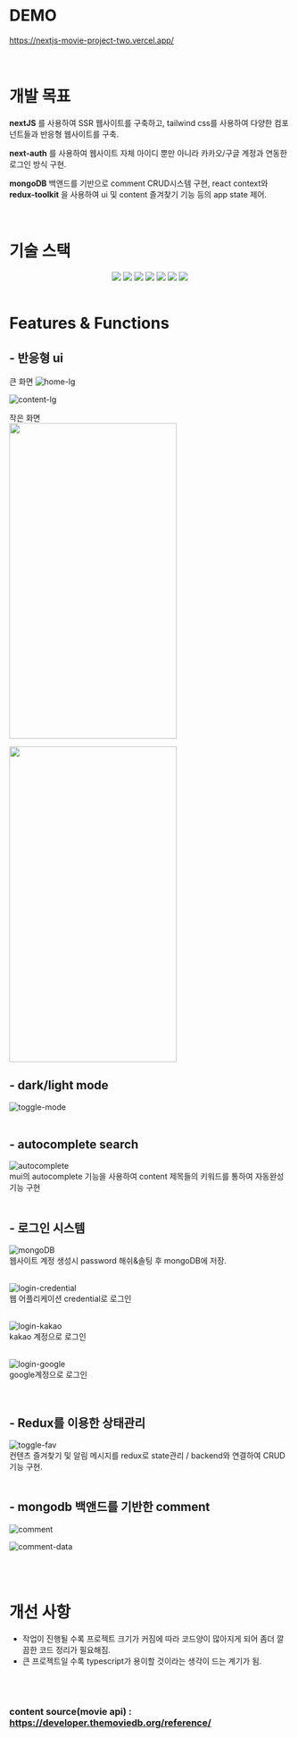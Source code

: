 # DEMO

https://nextjs-movie-project-two.vercel.app/

<br>

# 개발 목표

**nextJS** 를 사용하여 SSR 웹사이트를 구축하고, tailwind css를 사용하여 다양한 컴포넌트들과 반응형 웹사이트를 구축.

**next-auth** 를 사용하여 웹사이트 자체 아이디 뿐만 아니라 카카오/구글 계정과 연동한 로그인 방식 구현.

**mongoDB** 백앤드를 기반으로 comment CRUD시스템 구현, react context와 **redux-toolkit** 을 사용하여 ui 및 content 즐겨찾기 기능 등의 app state 제어.

<br>

# 기술 스택

<div align="center">
	<img src="https://img.shields.io/badge/Javascript-007396?style=flat&logo=javascript&logoColor=#000" />
	<img src="https://img.shields.io/badge/React-3e5661?style=flat&logo=react&logoColor=#000" />
    <img src="https://img.shields.io/badge/Redux-764ABC?style=flat&logo=redux&logoColor=#000" />
    <img src="https://img.shields.io/badge/NextJS-000000?style=flat&logo=nextdotjs&logoColor=#fff" />
    <img src="https://img.shields.io/badge/Vercel-black?style=flat&logo=vercel&logoColor=#fff" />
    <img src="https://img.shields.io/badge/TailwindCss-3e5661?style=flat&logo=tailwindcss&logoColor=#fff" />
    <img src="https://img.shields.io/badge/MongoDB-3e6141?style=flat&logo=mongodb&logoColor=#fff" />
</div>
<br>

# Features & Functions

## - **반응형 ui**

큰 화면
![home-lg](https://github.com/wontae99/nextjs-movie-project/assets/109476712/75c8e580-1058-48e5-8c2e-9906c77b91b5)

![content-lg](https://github.com/wontae99/nextjs-movie-project/assets/109476712/c2da029c-e5e1-42b7-9d29-f38f228a214b)

작은 화면<br>
<img src="https://github.com/wontae99/nextjs-movie-project/assets/109476712/8f663227-5f4a-4a21-b647-d349f6bab485" width="300" height="565">

<img src="https://github.com/wontae99/nextjs-movie-project/assets/109476712/80d1f63f-333e-410d-85ec-335a2a22c099" width="300" height="565">

<br>

## - **dark/light mode**

![toggle-mode](https://github.com/wontae99/nextjs-movie-project/assets/109476712/f9f067d8-e7ea-40a4-9a96-4003d3678d52)
<br><br>

## - **autocomplete search**

![autocomplete](https://github.com/wontae99/nextjs-movie-project/assets/109476712/be789bd9-742b-4954-bddb-0b9d400c3391)
<br>
mui의 autocomplete 기능을 사용하여 content 제목들의 키워드를 통하여 자동완성 기능 구현
<br><br>

## - **로그인 시스템**

![mongoDB](https://github.com/wontae99/nextjs-movie-project/assets/109476712/ec14f501-db74-4edf-a2dc-856341e7ba54)
<br>
웹사이트 계정 생성시 password 해쉬&솔팅 후 mongoDB에 저장.
<br><br>

![login-credential](https://github.com/wontae99/nextjs-movie-project/assets/109476712/9a18d7d3-74f0-4720-9ea1-eb835386db50)
<br>웹 어플리케이션 credential로 로그인
<br><br>

![login-kakao](https://github.com/wontae99/nextjs-movie-project/assets/109476712/04266963-a4c6-4fc8-9a8f-f0f8091f9d4b)
<br>kakao 계정으로 로그인
<br><br>

![login-google](https://github.com/wontae99/nextjs-movie-project/assets/109476712/f020c25c-e400-4f6e-9874-e85c6577e14e)
<br>google계정으로 로그인

<br>

## - **Redux를 이용한 상태관리**

![toggle-fav](https://github.com/wontae99/nextjs-movie-project/assets/109476712/8177550f-a0b0-4607-8022-d8ccccd25c2f)
<br>
컨텐츠 즐겨찾기 및 알림 메시지를 redux로 state관리 / backend와 연결하여 CRUD 기능 구현.
<br><br>

## - **mongodb 백앤드를 기반한 comment**

![comment](https://github.com/wontae99/nextjs-movie-project/assets/109476712/ba6a44fb-bf23-4c34-b4c0-476d832bd9b1)

![comment-data](https://github.com/wontae99/nextjs-movie-project/assets/109476712/e6e809d5-e74e-408e-8992-27b36daaa2b2)

<br><br>

# 개선 사항

- 작업이 진행될 수록 프로젝트 크기가 커짐에 따라 코드양이 많아지게 되어 좀더 깔끔한 코드 정리가 필요해짐.
- 큰 프로젝트일 수록 typescript가 용이할 것이라는 생각이 드는 계기가 됨.

<br><br>

### content source(movie api) : https://developer.themoviedb.org/reference/
